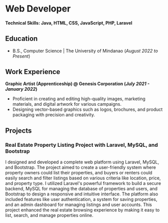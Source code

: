 # Web Developer

#### Technical Skills: Java, HTML, CSS, JavaScript, PHP, Laravel

## Education	        		
- B.S., Computer Science | The University of Mindanao (_August 2022 to Present_)

## Work Experience
**Graphic Artist (Apprenticeship) @ Genesis Corporation (_July 2021 - January 2022_)**
- Proficient in creating and editing high-quality images, marketing materials, and digital artwork for various campaigns.
- Designing vector-based graphics such as logos, brochures, and product packaging with precision and creativity.

## Projects
### Real Estate Property Listing Project with Laravel, MySQL, and Bootstrap

 I designed and developed a complete web platform using Laravel, MySQL, and Bootstrap. The project aimed to create a user-friendly system where property owners could list their properties, and buyers or renters could easily search and filter listings based on various criteria like location, price, and property type. I utilized Laravel's powerful framework to build a secure backend, MySQL for managing the database of properties and users, and Bootstrap to design a responsive and intuitive interface. The platform also included features like user authentication, a system for saving properties, and an admin dashboard for managing listings and user accounts. This project enhanced the real estate browsing experience by making it easy to list, search, and manage properties online.
